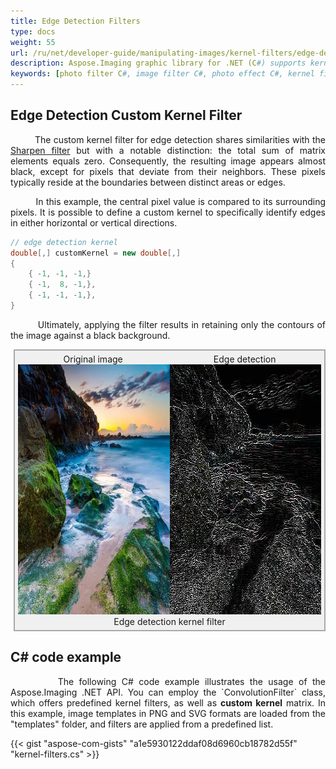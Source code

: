 ```yaml
---
title: Edge Detection Filters
type: docs
weight: 55
url: /ru/net/developer-guide/manipulating-images/kernel-filters/edge-detection-filter/
description: Aspose.Imaging graphic library for .NET (C#) supports kernel filters such as Edge Detection, as well as custom kernels.
keywords: [photo filter C#, image filter C#, photo effect C#, kernel filter, edge detection filter, kernel matrix, convolution operation, custom kernel filter]
---
```


## Edge Detection Custom Kernel Filter

<p align='justify'>
&nbsp;&nbsp;&nbsp;&nbsp;&nbsp;&nbsp;&nbsp;&nbsp;
The custom kernel filter for edge detection shares similarities with the <a href="../sharpen-filter/">Sharpen filter</a> but with a notable distinction: the total sum of matrix elements equals zero. Consequently, the resulting image appears almost black, except for pixels that deviate from their neighbors. These pixels typically reside at the boundaries between distinct areas or edges.
</p>

<p align='justify'>
&nbsp;&nbsp;&nbsp;&nbsp;&nbsp;&nbsp;&nbsp;&nbsp;
In this example, the central pixel value is compared to its surrounding pixels. It is possible to define a custom kernel to specifically identify edges in either horizontal or vertical directions.
</p>

```cs
// edge detection kernel
double[,] customKernel = new double[,]
{
    { -1, -1, -1,}
    { -1,  8, -1,},
    { -1, -1, -1,},
}
```

<p align='justify'>
&nbsp;&nbsp;&nbsp;&nbsp;&nbsp;&nbsp;&nbsp;&nbsp;
Ultimately, applying the filter results in retaining only the contours of the image against a black background.
</p>

<style>
   .frame {
    border: 2px solid darkgray;
    padding: 5px;
    margin: 10px 0 5px 5px;
    background: #f0f0f0;
    align-items: center;
   }
   .marginauto {
    margin: 10px auto 20px;
    display: block;
   }
   .frame figcaption {
    margin: 0 auto;
    display: flex;
    flex-direction: row;
    justify-content: center;
   }
   .container {
    display: flex;
    flex-direction: row;
    align-items: center;
    justify-content: space-around;
   }
</style>

<figure class="frame">
<div class="container">
    <div>
        <figcaption>Original image</figcaption>
    </div>
    <div>
        <figcaption>Edge detection</figcaption>
    </div>
</div>
<div class="container">
    <div>
        <img src="../template-landscape.webp" alt="Original photo before emboss filter" width="640" height="400"/>
    </div>
    <div>
        <img src="./edge-detection-kernel-filter.webp" alt="Edge detection 3x3 custom kernel filter" width="640" height="400"/>
    </div>
</div>
<figcaption>Edge detection kernel filter</figcaption>
</figure>

## C# code example

<p align='justify'>
&nbsp;&nbsp;&nbsp;&nbsp;&nbsp;&nbsp;&nbsp;&nbsp;
The following C# code example illustrates the usage of the Aspose.Imaging .NET API. You can employ the `ConvolutionFilter` class, which offers predefined kernel filters, as well as <strong>custom kernel</strong> matrix. In this example, image templates in PNG and SVG formats are loaded from the "templates" folder, and filters are applied from a predefined list.
</p>

{{< gist "aspose-com-gists" "a1e5930122ddaf08d6960cb18782d55f" "kernel-filters.cs" >}}
